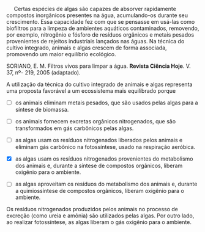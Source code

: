 

     Certas espécies de algas são capazes de absorver rapidamente compostos inorgânicos presentes na água, acumulando-os durante seu crescimento. Essa capacidade fez com que se pensasse em usá-las como biofiltros para a limpeza de ambientes aquáticos contaminados, removendo, por exemplo, nitrogênio e fósforo de resíduos orgânicos e metais pesados provenientes de rejeitos industriais lançados nas águas. Na técnica do cultivo integrado, animais e algas crescem de forma associada, promovendo um maior equilíbrio ecológico.

SORIANO, E. M. Filtros vivos para limpar a água. **Revista Ciência Hoje**. V. 37, nº- 219, 2005 (adaptado).

A utilização da técnica do cultivo integrado de animais e algas representa uma proposta favorável a um ecossistema mais equilibrado porque



- [ ] os animais eliminam metais pesados, que são usados pelas algas para a síntese de biomassa.
- [ ] os animais fornecem excretas orgânicos nitrogenados, que são transformados em gás carbônicos pelas algas.
- [ ] as algas usam os resíduos nitrogenados liberados pelos animais e eliminam gás carbônico na fotossíntese, usado na respiração aeróbica.
- [x] as algas usam os resíduos nitrogenados provenientes do metabolismo dos animais e, durante a síntese de compostos orgânicos, liberam oxigênio para o ambiente.
- [ ] as algas aproveitam os resíduos do metabolismo dos animais e, durante a quimiossíntese de compostos orgânicos, liberam oxigênio para o ambiente.


Os resíduos nitrogenados produzidos pelos animais no processo de excreção (como ureia e amônia) são utilizados pelas algas. Por outro lado, ao realizar fotossíntese, as algas liberam o gás oxigênio para o ambiente.
